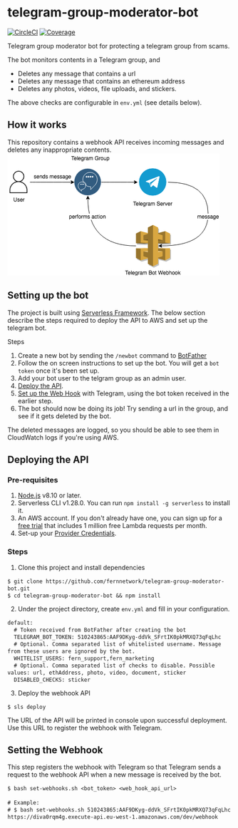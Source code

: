 # telegram-group-moderator-bot
[![CircleCI](https://circleci.com/gh/fernnetwork/telegram-group-moderator-bot.svg?style=shield)](https://circleci.com/gh/fernnetwork/telegram-group-moderator-bot)
[![Coverage](https://s3-eu-west-1.amazonaws.com/ab-ci-reports/telegram-group-moderator-bot/develop/badge.svg)](https://s3-eu-west-1.amazonaws.com/ab-ci-reports/telegram-group-moderator-bot/master/lcov-report/index.html)

Telegram group moderator bot for protecting a telegram group from scams.

The bot monitors contents in a Telegram group, and
- Deletes any message that contains a url
- Deletes any message that contains an ethereum address
- Deletes any photos, videos, file uploads, and stickers.

The above checks are configurable in `env.yml` (see details below).

## How it works
This repository contains a webhook API receives incoming messages and deletes any inappropriate contents.
![how it works](how-it-works.png)

## Setting up the bot
The project is built using [Serverless Framework](https://serverless.com/). The below section describe the steps required to deploy the API to AWS and set up the telegram bot.

Steps
1. Create a new bot by sending the `/newbot` command to [BotFather](https://telegram.me/botfather)
2. Follow the on screen instructions to set up the bot. You will get a `bot token` once it's been set up.
3. Add your bot user to the telgram group as an admin user.
4. [Deploy the API](#deploying-the-api).
5. [Set up the Web Hook](#setting-the-webhook) with Telegram, using the bot token received in the earlier step.
6. The bot should now be doing its job! Try sending a url in the group, and see if it gets deleted by the bot.

The deleted messages are logged, so you should be able to see them in CloudWatch logs if you're using AWS.

## Deploying the API

### Pre-requisites
1. [Node.js](https://nodejs.org/en/download/) v8.10 or later.
2. Serverless CLI v1.28.0. You can run `npm install -g serverless` to install it.
3. An AWS account. If you don't already have one, you can sign up for a [free trial](https://aws.amazon.com/s/dm/optimization/server-side-test/free-tier/free_np/) that includes 1 million free Lambda requests per month.
4. Set-up your [Provider Credentials](https://serverless.com/framework/docs/providers/aws/guide/credentials/).

### Steps
1. Clone this project and install dependencies
```
$ git clone https://github.com/fernnetwork/telegram-group-moderator-bot.git
$ cd telegram-group-moderator-bot && npm install
```
2. Under the project directory, create `env.yml` and fill in your configuration.
```
default:
  # Token received from BotFather after creating the bot
  TELEGRAM_BOT_TOKEN: 510243865:AAF9DKyg-ddVk_SFrtIK0pkMRXQ73qFqLhc
  # Optional. Comma separated list of whitelisted username. Message from these users are ignored by the bot.
  WHITELIST_USERS: fern_support,fern_marketing
  # Optional. Comma separated list of checks to disable. Possible values: url, ethAddress, photo, video, document, sticker
  DISABLED_CHECKS: sticker
```
3. Deploy the webhook API
```
$ sls deploy
```

The URL of the API will be printed in console upon successful deployment. Use this URL to register the webhook with Telegram.

## Setting the Webhook
This step registers the webhook with Telegram so that Telegram sends a request to the webhook API when a new message is received by the bot.

```
$ bash set-webhooks.sh <bot_token> <web_hook_api_url>

# Example:
# $ bash set-webhooks.sh 510243865:AAF9DKyg-ddVk_SFrtIK0pkMRXQ73qFqLhc https://diva0rqm4g.execute-api.eu-west-1.amazonaws.com/dev/webhook
```
